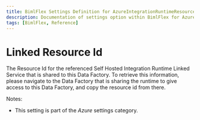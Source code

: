 ```yaml
---
title: BimlFlex Settings Definition for AzureIntegrationRuntimeResourceId
description: Documentation of settings option within BimlFlex for AzureIntegrationRuntimeResourceId
tags: [BimlFlex, Reference]
---
```


# Linked Resource Id

The Resource Id for the referenced Self Hosted Integration Runtime Linked Service that is shared to this Data Factory. To retrieve this information, please navigate to the Data Factory that is sharing the runtime to give access to this Data Factory, and copy the resource id from there.

Notes:

* This setting is part of the *Azure* settings category.

